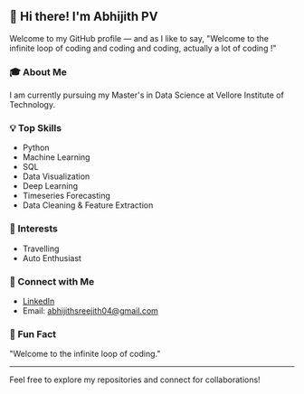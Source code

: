## 👋 Hi there! I'm Abhijith PV

Welcome to my GitHub profile — and as I like to say, "Welcome to the infinite loop of coding and coding and coding, actually a lot of coding !"

### 🎓 About Me
I am currently pursuing my Master's in Data Science at Vellore Institute of Technology.

### 💡 Top Skills
- Python
- Machine Learning
- SQL
- Data Visualization
- Deep Learning
- Timeseries Forecasting
- Data Cleaning & Feature Extraction

### 🌱 Interests
- Travelling
- Auto Enthusiast

### 🔗 Connect with Me
- [LinkedIn](https://www.linkedin.com/in/abhijithpv-zedvega)
- Email: abhijithsreejith04@gmail.com

### 📝 Fun Fact
"Welcome to the infinite loop of coding."

---
Feel free to explore my repositories and connect for collaborations!
